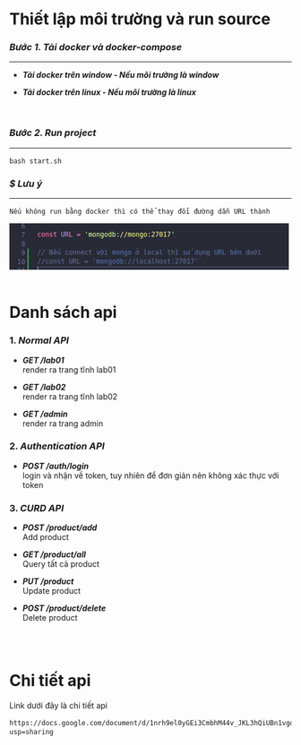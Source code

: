 # Thiết lập môi trường và run source
### ***Bước 1. Tải docker và docker-compose***
----------------------------------------
- ***Tải docker trên window - Nếu môi trường là window***

- ***Tải docker trên linux - Nếu môi trường là linux***

<br>

### ***Bước 2. Run project***
-----------------------
```
bash start.sh
```

### ***$ Lưu ý***
-----------------------
```
Nếu không run bằng docker thì có thể thay đổi đường dẫn URL thành 
```
<img src='./node-app/public/note-mongo.png'>


<br>
<br>

# Danh sách api 

### 1. ***Normal API*** 


- ***GET  /lab01*** <br> 
render ra trang tĩnh lab01

- ***GET /lab02*** <br>
render ra trang tĩnh lab02

- ***GET /admin*** <br>
render ra trang admin

### 2. ***Authentication API*** 
- ***POST /auth/login*** <br>
login và nhận về token, tuy nhiên để đơn giản nên không xác thực với token


### 3. ***CURD API*** 
- ***POST  /product/add*** <br> 
Add product

- ***GET /product/all*** <br>
Query tất cả product

- ***PUT /product*** <br>
Update product


- ***POST /product/delete*** <br>
Delete product



<br>
<br>

# Chi tiết api 
Link dưới đây là chi tiết api
```
https://docs.google.com/document/d/1nrh9el0yGEi3CmbhM44v_JKL3hQiUBn1vgqFDAc16KQ/edit?usp=sharing
```

<br>
<br> 


